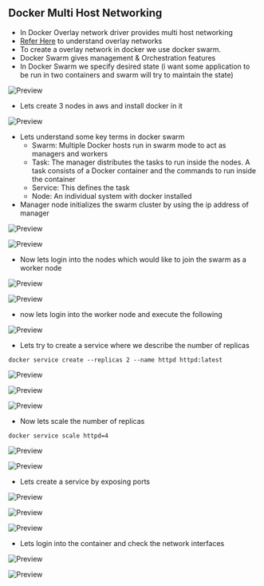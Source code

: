 ## Docker Multi Host Networking
* In Docker Overlay network driver provides multi host networking
* [Refer Here](https://directdevops.blog/2019/10/07/docker-networking-series-ii-overlay-networks/) to understand overlay networks
* To create a overlay network in docker we use docker swarm.
* Docker Swarm gives management & Orchestration features
* In Docker Swarm we specify desired state (i want some application to be run in two containers and swarm will try to maintain the state)

![Preview](./docker151.png)

* Lets create 3 nodes in aws and install docker in it

![Preview](./docker152.png)

* Lets understand some key terms in docker swarm
    * Swarm: Multiple Docker hosts run in swarm mode to act as managers and workers
    * Task: The manager distributes the tasks to run inside the nodes. A task consists of a Docker container and the commands to run inside the container
    * Service: This defines the task
    * Node: An individual system with docker installed
* Manager node initializes the swarm cluster by using the ip address of manager

![Preview](./docker153.png)

![Preview](./docker154.png)

* Now lets login into the nodes which would like to join the swarm as a worker node

![Preview](./docker155.png)

![Preview](./docker156.png)

* now lets login into the worker node and execute the following

![Preview](./docker157.png)

* Lets try to create a service where we describe the number of replicas

```
docker service create --replicas 2 --name httpd httpd:latest
```

![Preview](./docker158.png)

![Preview](./docker159.png)

![Preview](./docker160.png)

* Now lets scale the number of replicas

```
docker service scale httpd=4
```

![Preview](./docker161.png)

![Preview](./docker162.png)

* Lets create a service by exposing ports

![Preview](./docker163.png)

![Preview](./docker164.png)

![Preview](./docker165.png)

* Lets login into the container and check the network interfaces

![Preview](./docker166.png)

![Preview](./docker167.png)